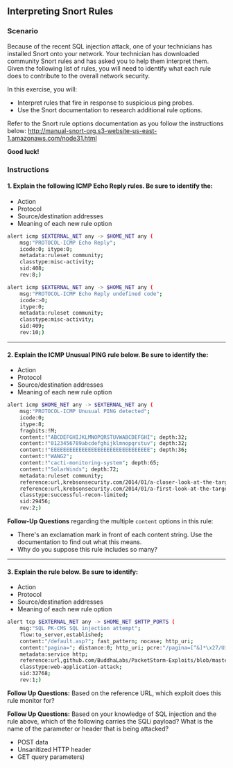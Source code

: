 ## Interpreting Snort Rules

### Scenario

Because of the recent SQL injection attack, one of your technicians has installed Snort onto your network. Your technician has downloaded community Snort rules and has asked you to help them interpret them. Given the following list of rules, you will need to identify what each rule does to contribute to the overall network security. 

In this exercise, you will:

- Interpret rules that fire in response to suspicious ping probes.
- Use the Snort documentation to research additional rule options.

Refer to the Snort rule options documentation as you follow the instructions below: <http://manual-snort-org.s3-website-us-east-1.amazonaws.com/node31.html>

**Good luck!**

### Instructions

#### 1. Explain the following ICMP Echo Reply rules. Be sure to identify the:
- Action
- Protocol
- Source/destination addresses
- Meaning of each new rule option

```bash
alert icmp $EXTERNAL_NET any -> $HOME_NET any (
    msg:"PROTOCOL-ICMP Echo Reply"; 
    icode:0; itype:0; 
    metadata:ruleset community; 
    classtype:misc-activity; 
    sid:408; 
    rev:8;)

alert icmp $EXTERNAL_NET any -> $HOME_NET any (
    msg:"PROTOCOL-ICMP Echo Reply undefined code"; 
    icode:>0; 
    itype:0; 
    metadata:ruleset community; 
    classtype:misc-activity; 
    sid:409; 
    rev:10;)
```

---

#### 2. Explain the ICMP Unusual PING rule below. Be sure to identify the:
- Action
- Protocol
- Source/destination addresses
- Meaning of each new rule option

```bash
alert icmp $HOME_NET any -> $EXTERNAL_NET any (
    msg:"PROTOCOL-ICMP Unusual PING detected"; 
    icode:0; 
    itype:8; 
    fragbits:!M; 
    content:!"ABCDEFGHIJKLMNOPQRSTUVWABCDEFGHI"; depth:32;
    content:!"0123456789abcdefghijklmnopqrstuv"; depth:32;
    content:!"EEEEEEEEEEEEEEEEEEEEEEEEEEEEEEEE"; depth:36;
    content:!"WANG2";
    content:!"cacti-monitoring-system"; depth:65;
    content:!"SolarWinds"; depth:72;
    metadata:ruleset community; 
    reference:url,krebsonsecurity.com/2014/01/a-closer-look-at-the-target-malware-part-ii/;
    reference:url,krebsonsecurity.com/2014/01/a-first-look-at-the-target-intrusion-malware/;
    classtype:successful-recon-limited;
    sid:29456;
    rev:2;)
```

**Follow-Up Questions** regarding the multiple `content` options in this rule:
  - There's an exclamation mark in front of each content string. Use the documentation to find out what this means.
  - Why do you suppose this rule includes so many?

---

#### 3. Explain the rule below. Be sure to identify:
  - Action
  - Protocol
  - Source/destination addresses
  - Meaning of each new rule option

  ```bash
  alert tcp $EXTERNAL_NET any -> $HOME_NET $HTTP_PORTS (
      msg:"SQL PK-CMS SQL injection attempt"; 
      flow:to_server,established; 
      content:"/default.asp?"; fast_pattern; nocase; http_uri;
      content:"pagina="; distance:0; http_uri; pcre:"/pagina=[^&]*\x27/Ui";
      metadata:service http; 
      reference:url,github.com/BuddhaLabs/PacketStorm-Exploits/blob/master/1309-exploits/pkcms-sql.txt;
      classtype:web-application-attack;
      sid:32768;
      rev:1;)
  ```

**Follow Up Questions:** Based on the reference URL, which exploit does this rule monitor for?

**Follow Up Questions:** Based on your knowledge of SQL injection and the rule above, which of the following carries the SQLi payload? What is the name of the parameter or header that is being attacked?
  - POST data
  - Unsanitized HTTP header
  - GET query parameters)

